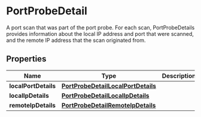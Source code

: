 

# PortProbeDetail

A port scan that was part of the port probe. For each scan, PortProbeDetails provides information about the local IP address and port that were scanned, and the remote IP address that the scan originated from.

## Properties

| Name | Type | Description | Notes |
|------------ | ------------- | ------------- | -------------|
|**localPortDetails** | [**PortProbeDetailLocalPortDetails**](PortProbeDetailLocalPortDetails.md) |  |  [optional] |
|**localIpDetails** | [**PortProbeDetailLocalIpDetails**](PortProbeDetailLocalIpDetails.md) |  |  [optional] |
|**remoteIpDetails** | [**PortProbeDetailRemoteIpDetails**](PortProbeDetailRemoteIpDetails.md) |  |  [optional] |



